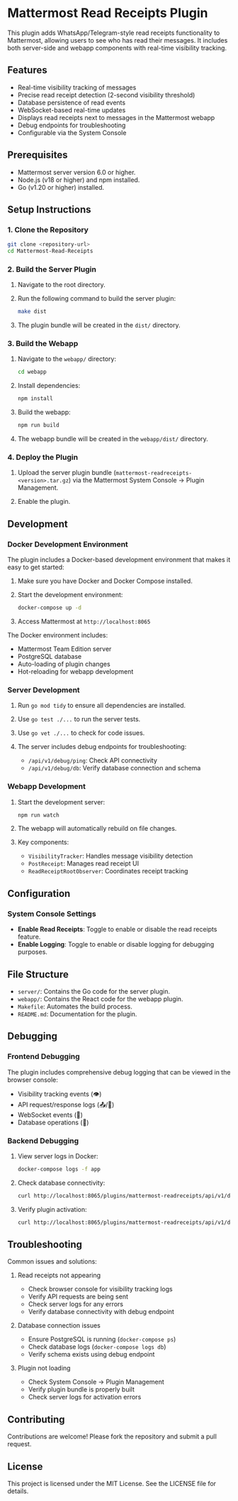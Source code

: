 # Mattermost Read Receipts Plugin

This plugin adds WhatsApp/Telegram-style read receipts functionality to Mattermost, allowing users to see who has read their messages. It includes both server-side and webapp components with real-time visibility tracking.

## Features

- Real-time visibility tracking of messages
- Precise read receipt detection (2-second visibility threshold)
- Database persistence of read events
- WebSocket-based real-time updates
- Displays read receipts next to messages in the Mattermost webapp
- Debug endpoints for troubleshooting
- Configurable via the System Console

## Prerequisites

- Mattermost server version 6.0 or higher.
- Node.js (v18 or higher) and npm installed.
- Go (v1.20 or higher) installed.

## Setup Instructions

### 1. Clone the Repository

```bash
git clone <repository-url>
cd Mattermost-Read-Receipts
```

### 2. Build the Server Plugin

1. Navigate to the root directory.

2. Run the following command to build the server plugin:

   ```bash
   make dist
   ```

3. The plugin bundle will be created in the `dist/` directory.

### 3. Build the Webapp

1. Navigate to the `webapp/` directory:

   ```bash
   cd webapp
   ```

2. Install dependencies:

   ```bash
   npm install
   ```

3. Build the webapp:

   ```bash
   npm run build
   ```

4. The webapp bundle will be created in the `webapp/dist/` directory.

### 4. Deploy the Plugin

1. Upload the server plugin bundle (`mattermost-readreceipts-<version>.tar.gz`) via the Mattermost System Console → Plugin Management.

2. Enable the plugin.

## Development

### Docker Development Environment

The plugin includes a Docker-based development environment that makes it easy to get started:

1. Make sure you have Docker and Docker Compose installed.

2. Start the development environment:

   ```bash
   docker-compose up -d
   ```

3. Access Mattermost at `http://localhost:8065`

The Docker environment includes:
- Mattermost Team Edition server
- PostgreSQL database
- Auto-loading of plugin changes
- Hot-reloading for webapp development

### Server Development

1. Run `go mod tidy` to ensure all dependencies are installed.

2. Use `go test ./...` to run the server tests.

3. Use `go vet ./...` to check for code issues.

4. The server includes debug endpoints for troubleshooting:
   - `/api/v1/debug/ping`: Check API connectivity
   - `/api/v1/debug/db`: Verify database connection and schema

### Webapp Development

1. Start the development server:

   ```bash
   npm run watch
   ```

2. The webapp will automatically rebuild on file changes.

3. Key components:
   - `VisibilityTracker`: Handles message visibility detection
   - `PostReceipt`: Manages read receipt UI
   - `ReadReceiptRootObserver`: Coordinates receipt tracking

## Configuration

### System Console Settings

- **Enable Read Receipts**: Toggle to enable or disable the read receipts feature.
- **Enable Logging**: Toggle to enable or disable logging for debugging purposes.

## File Structure

- `server/`: Contains the Go code for the server plugin.
- `webapp/`: Contains the React code for the webapp plugin.
- `Makefile`: Automates the build process.
- `README.md`: Documentation for the plugin.

## Debugging

### Frontend Debugging

The plugin includes comprehensive debug logging that can be viewed in the browser console:
- Visibility tracking events (👁️)
- API request/response logs (📤/📨)
- WebSocket events (🔌)
- Database operations (💾)

### Backend Debugging

1. View server logs in Docker:
   ```bash
   docker-compose logs -f app
   ```

2. Check database connectivity:
   ```bash
   curl http://localhost:8065/plugins/mattermost-readreceipts/api/v1/debug/db
   ```

3. Verify plugin activation:
   ```bash
   curl http://localhost:8065/plugins/mattermost-readreceipts/api/v1/debug/ping
   ```

## Troubleshooting

Common issues and solutions:

1. Read receipts not appearing
   - Check browser console for visibility tracking logs
   - Verify API requests are being sent
   - Check server logs for any errors
   - Verify database connectivity with debug endpoint

2. Database connection issues
   - Ensure PostgreSQL is running (`docker-compose ps`)
   - Check database logs (`docker-compose logs db`)
   - Verify schema exists using debug endpoint

3. Plugin not loading
   - Check System Console → Plugin Management
   - Verify plugin bundle is properly built
   - Check server logs for activation errors

## Contributing

Contributions are welcome! Please fork the repository and submit a pull request.

## License

This project is licensed under the MIT License. See the LICENSE file for details.
